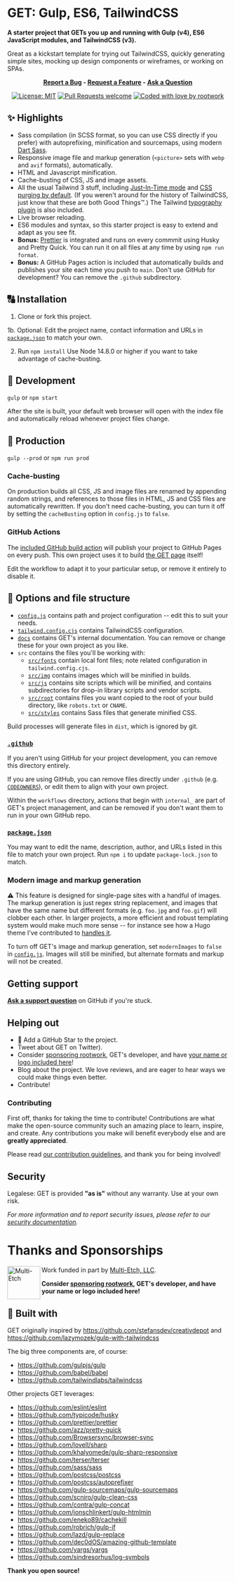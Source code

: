 # GET: Gulp, ES6, TailwindCSS

**A starter project that GETs you up and running with Gulp (v4), ES6 JavaScript
modules, and TailwindCSS (v3).**

Great as a kickstart template for trying out TailwindCSS, quickly generating
simple sites, mocking up design components or wireframes, or working on SPAs.

<div align="center">
<strong><a href="https://github.com/rootwork/GET/issues/new?assignees=&labels=Type%3A+Bug&template=01_bug_report.yml&title=bug%3A+">Report a Bug</a>
-
<a href="https://github.com/rootwork/GET/issues/new?assignees=&labels=Type%3A+Feature&template=02_feature_request.yml&title=feat%3A+">Request a Feature</a>
-
<a href="https://github.com/rootwork/GET/issues/new?assignees=&labels=Type%3A+Question&template=03_support_question.yml&title=support%3A+">Ask a Question</a></strong>

<br />

[![License: MIT](https://img.shields.io/badge/license-%20MIT-blue?style=for-the-badge)](https://github.com/rootwork/GET/blob/main/LICENSE)
[![Pull Requests welcome](https://img.shields.io/badge/PRs-welcome-ff69b4.svg?style=for-the-badge)](https://github.com/rootwork/GET/pulls?q=is%3Apr+is%3Aopen+sort%3Aupdated-desc)
[![Coded with love by rootwork](https://img.shields.io/badge/%3C%2F%3E%20with%20%E2%99%A5%20by-rootwork-ff1414.svg?style=for-the-badge)](https://github.com/sponsors/rootwork)

</div>

## ✨ Highlights

- Sass compilation (in SCSS format, so you can use CSS directly if you prefer)
  with autoprefixing, minification and sourcemaps, using modern
  [Dart Sass](https://sass-lang.com/dart-sass).
- Responsive image file and markup generation (`<picture>` sets with `webp` and
  `avif` formats), automatically.
- HTML and Javascript minification.
- Cache-busting of CSS, JS and image assets.
- All the usual Tailwind 3 stuff, including
  [Just-In-Time mode](https://tailwindcss.com/blog/just-in-time-the-next-generation-of-tailwind-css)
  and
  [CSS purging by default](https://tailwindcss.com/docs/content-configuration#configuring-source-paths).
  (If you weren't around for the history of TailwindCSS, just know that these
  are both Good Things™.) The Tailwind
  [typography plugin](https://tailwindcss.com/docs/typography-plugin) is also
  included.
- Live browser reloading.
- ES6 modules and syntax, so this starter project is easy to extend and adapt as
  you see fit.
- **Bonus:** [Prettier](https://prettier.io/) is integrated and runs on every
  commmit using Husky and Pretty Quick. You can run it on all files at any time
  by using `npm run format`.
- **Bonus:** A GitHub Pages action is included that automatically builds and
  publishes your site each time you push to `main`. Don't use GitHub for
  development? You can remove the `.github` subdirectory.

## 🔠 Installation

1. Clone or fork this project.

1b. Optional: Edit the project name, contact information and URLs in
[`package.json`](package.json) to match your own.

2. Run `npm install` Use Node 14.8.0 or higher if you want to take advantage of
   cache-busting.

## 🚧 Development

`gulp` or `npm start`

After the site is built, your default web browser will open with the index file
and automatically reload whenever project files change.

## 🚚 Production

`gulp --prod` or `npm run prod`

### Cache-busting

On production builds all CSS, JS and image files are renamed by appending random
strings, and references to those files in HTML, JS and CSS files are
automatically rewritten. If you don't need cache-busting, you can turn it off by
setting the `cacheBusting` option in `config.js` to `false`.

### GitHub Actions

The [included GitHub build action](.github/workflows/build.yml) will publish
your project to GitHub Pages on every push. This own project uses it to build
[the GET page](https://rootwork.github.io/GET/) itself!

Edit the workflow to adapt it to your particular setup, or remove it entirely to
disable it.

## 📂 Options and file structure

- [`config.js`](config.js) contains path and project configuration -- edit this
  to suit your needs.
- [`tailwind.config.cjs`](tailwind.config.cjs) contains TailwindCSS
  configuration.
- [`docs`](docs) contains GET's internal documentation. You can remove or change
  these for your own project as you like.
- `src` contains the files you'll be working with:
  - [`src/fonts`](src/fonts) contain local font files; note related
    configuration in `tailwind.config.cjs`.
  - [`src/img`](src/img) contains images which will be minified in builds.
  - [`src/js`](src/js) contains site scripts which will be minified, and
    contains subdirectories for drop-in library scripts and vendor scripts.
  - [`src/root`](src/root) contains files you want copied to the root of your
    build directory, like `robots.txt` or `CNAME`.
  - [`src/styles`](src/styles) contains Sass files that generate minified CSS.

Build processes will generate files in `dist`, which is ignored by git.

### [`.github`](.github)

If you aren't using GitHub for your project development, you can remove this
directory entirely.

If you are using GitHub, you can remove files directly under `.github` (e.g.
[`CODEOWNERS`](.github/CODEOWNERS)), or edit them to align with your own
project.

Within the `workflows` directory, actions that begin with `internal_` are part
of GET's project management, and can be removed if you don't want them to run in
your own GitHub repo.

### [`package.json`](package.json)

You may want to edit the name, description, author, and URLs listed in this file
to match your own project. Run `npm i` to update `package-lock.json` to match.

### Modern image and markup generation

⚠️ This feature is designed for single-page sites with a handful of images. The
markup generation is just regex string replacement, and images that have the
same name but different formats (e.g. `foo.jpg` and `foo.gif`) will clobber each
other. In larger projects, a more efficient and robust templating system would
make much more sense -- for instance see how a Hugo theme I've contributed to
[handles it](https://github.com/chipzoller/hugo-clarity/blob/master/layouts/partials/image-feature.html#L35-L71).

To turn off GET's image and markup generation, set `modernImages` to `false` in
[`config.js`](config.js). Images will still be minified, but alternate formats
and markup will not be created.

## Getting support

**[Ask a support question](https://github.com/rootwork/GET/issues/new?assignees=&labels=Type%3A+Question&template=03_support_question.yml&title=support%3A+)**
on GitHub if you're stuck.

## Helping out

- 🌟 Add a GitHub Star to the project.
- Tweet about GET on Twitter).
- Consider [sponsoring rootwork](https://github.com/sponsors/rootwork), GET's
  developer, and have
  [your name or logo included here](#thanks-and-sponsorships)!
- Blog about the project. We love reviews, and are eager to hear ways we could
  make things even better.
- Contribute!

### Contributing

First off, thanks for taking the time to contribute! Contributions are what make
the open-source community such an amazing place to learn, inspire, and create.
Any contributions you make will benefit everybody else and are **greatly
appreciated**.

Please read
[our contribution guidelines](https://github.com/rootwork/GET/blob/main/docs/CONTRIBUTING.md),
and thank you for being involved!

## Security

Legalese: GET is provided **"as is"** without any warranty. Use at your own
risk.

_For more information and to report security issues, please refer to our
[security documentation](https://github.com/rootwork/GET/blob/main/docs/SECURITY.md)._

# Thanks and Sponsorships

<a href="https://www.multietch.com/"><img src="https://raw.githubusercontent.com/rootwork/GET/main/docs/images/multietch.jpg" alt="Multi-Etch" width="75" height="75" align="left"></a>Work
funded in part by <a href="https://www.multietch.com/">Multi-Etch,
LLC</a>.<br />

**Consider [sponsoring rootwork](https://github.com/sponsors/rootwork), GET's
developer, and have your name or logo included here!**

## 📑 Built with

GET originally inspired by https://github.com/stefansdev/creativdepot and
https://github.com/lazymozek/gulp-with-tailwindcss

The big three components are, of course:

- https://github.com/gulpjs/gulp
- https://github.com/babel/babel
- https://github.com/tailwindlabs/tailwindcss

Other projects GET leverages:

- https://github.com/eslint/eslint
- https://github.com/typicode/husky
- https://github.com/prettier/prettier
- https://github.com/azz/pretty-quick
- https://github.com/Browsersync/browser-sync
- https://github.com/lovell/sharp
- https://github.com/khalyomede/gulp-sharp-responsive
- https://github.com/terser/terser
- https://github.com/sass/sass
- https://github.com/postcss/postcss
- https://github.com/postcss/autoprefixer
- https://github.com/gulp-sourcemaps/gulp-sourcemaps
- https://github.com/scniro/gulp-clean-css
- https://github.com/contra/gulp-concat
- https://github.com/jonschlinkert/gulp-htmlmin
- https://github.com/eneko89/cachekill
- https://github.com/robrich/gulp-if
- https://github.com/lazd/gulp-replace
- https://github.com/dec0dOS/amazing-github-template
- https://github.com/yargs/yargs
- https://github.com/sindresorhus/log-symbols

**Thank you open source!**
